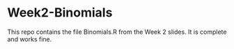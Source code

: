 # Week2-Binomials

This repo contains the file Binomials.R from the Week 2 slides.
It is complete and works fine.
